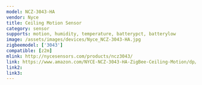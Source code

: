 ```yaml
---
model: NCZ-3043-HA
vendor: Nyce
title: Ceiling Motion Sensor
category: sensor
supports: motion, humidity, temperature, batterypct, batterylow
image: /assets/images/devices/Nyce_NCZ-3043-HA.jpg
zigbeemodel: ['3043']
compatible: [z2m]
mlink: http://nycesensors.com/products/ncz3043/
link: https://www.amazon.com/NYCE-NCZ-3043-HA-ZigBee-Ceiling-Motion/dp/B00X871DB2
link2: 
link3: 
---
```

